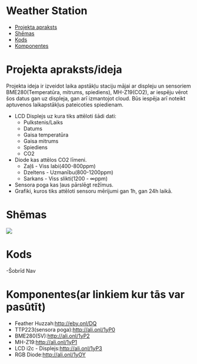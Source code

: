 # Weather Station
* [Projekta apraksts](#Projekta-apraksts)
* [Shēmas](#Shēmas)
* [Kods](#Kods)
* [Komponentes](#Komponentes)

# Projekta apraksts/ideja
Projekta ideja ir izveidot laika apstākļu staciju mājai ar displeju un sensoriem BME280(Temperatūra, mitrums, spiediens), MH-Z19(CO2), ar iespēju vērot šos datus gan uz displeja, gan arī izmantojot cloud. Būs iespēja arī noteikt aptuvenos laikapstākļus pateicoties spiedienam.
* LCD Displejs uz kura tiks attēloti šādi dati:
  * Pulkstenis/Laiks
  * Datums
  * Gaisa temperatūra
  * Gaisa mitrums
  * Spiediens
  * CO2
* Diode kas attēlos CO2 līmeni.
  * Zaļš - Viss labi(400-800ppm)
  * Dzeltens - Uzmanību(800-1200ppm)
  * Sarkans - Viss slikti(1200 - ∞ppm)
* Sensora poga kas ļaus pārslēgt režīmus.
* Grafiki, kuros tiks attēloti sensoru mērijumi gan 1h, gan 24h laikā.

# Shēmas
<img src="https://github.com/LasmanisR/Weather-Station/blob/master/Sh%C4%93mas/Sh%C4%93ma1.PNG">

# Kods
-Šobrīd Nav

# Komponentes(ar linkiem kur tās var pasūtīt)
* Feather Huzzah:http://eby.onl/DQ
* TTP223(sensora poga):http://ali.onl/1yP0
* BME280(5V):http://ali.onl/1yP2
* MH-Z19:http://ali.onl/1yP1
* LCD i2c - Displejs:http://ali.onl/1yP3
* RGB Diode:http://ali.onl/1yOY
